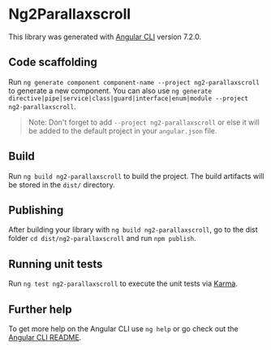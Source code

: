 # Ng2Parallaxscroll

This library was generated with [Angular CLI](https://github.com/angular/angular-cli) version 7.2.0.

## Code scaffolding

Run `ng generate component component-name --project ng2-parallaxscroll` to generate a new component. You can also use `ng generate directive|pipe|service|class|guard|interface|enum|module --project ng2-parallaxscroll`.
> Note: Don't forget to add `--project ng2-parallaxscroll` or else it will be added to the default project in your `angular.json` file. 

## Build

Run `ng build ng2-parallaxscroll` to build the project. The build artifacts will be stored in the `dist/` directory.

## Publishing

After building your library with `ng build ng2-parallaxscroll`, go to the dist folder `cd dist/ng2-parallaxscroll` and run `npm publish`.

## Running unit tests

Run `ng test ng2-parallaxscroll` to execute the unit tests via [Karma](https://karma-runner.github.io).

## Further help

To get more help on the Angular CLI use `ng help` or go check out the [Angular CLI README](https://github.com/angular/angular-cli/blob/master/README.md).

